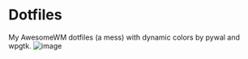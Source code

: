 # Dotfiles
My AwesomeWM dotfiles (a mess) with dynamic colors by pywal and wpgtk.
![image](https://user-images.githubusercontent.com/33868960/124509394-2c3d0800-ddd2-11eb-98bd-3bfa8bf887c3.png)

